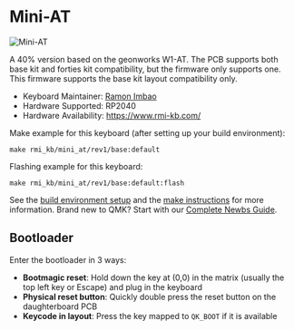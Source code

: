 # Mini-AT

![Mini-AT](https://i.imgur.com/yOZCWYwl.png)

A 40% version based on the geonworks W1-AT. The PCB supports both base kit and forties kit compatibility, but the firmware only supports one. This firmware supports the base kit layout compatibility only.

* Keyboard Maintainer: [Ramon Imbao](https://github.com/ramonimbao)
* Hardware Supported: RP2040
* Hardware Availability: https://www.rmi-kb.com/

Make example for this keyboard (after setting up your build environment):

    make rmi_kb/mini_at/rev1/base:default

Flashing example for this keyboard:

    make rmi_kb/mini_at/rev1/base:default:flash

See the [build environment setup](https://docs.qmk.fm/#/getting_started_build_tools) and the [make instructions](https://docs.qmk.fm/#/getting_started_make_guide) for more information. Brand new to QMK? Start with our [Complete Newbs Guide](https://docs.qmk.fm/#/newbs).

## Bootloader

Enter the bootloader in 3 ways:

* **Bootmagic reset**: Hold down the key at (0,0) in the matrix (usually the top left key or Escape) and plug in the keyboard
* **Physical reset button**: Quickly double press the reset button on the daughterboard PCB
* **Keycode in layout**: Press the key mapped to `QK_BOOT` if it is available
